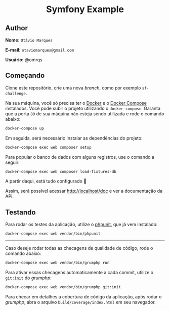 <div align="center">
    <h1 align="center">Symfony Example</h1>
</div>

## Author

**Nome:** `Otávio Marques`

**E-mail:** `otaviomarques@gmail.com`

**Usuário:** @omrqs

## Começando

Clone este repositório, crie uma nova _branch_, como por exemplo `sf-challenge`.

Na sua máquina, você só precisa ter o [Docker](https://www.docker.com/get-started) e o [Docker Compose](https://docs.docker.com/compose/) instalados.
Você pode subir o projeto utilizando o `docker-compose`.
Garanta que a porta `80` de sua máquina não esteja sendo utilizada e rode o comando abaixo:

```bash
docker-compose up
```

Em seguida, será necessário instalar as dependências do projeto:

```bash
docker-compose exec web composer setup
```

Para popular o banco de dados com alguns registros, use o comando a seguir:

```bash
docker-compose exec web composer load-fixtures-db
```

A partir daqui, está tudo configurado :rocket:

Assim, será possível acessar [http://localhost/doc](http://localhost/doc) e ver a documentação da API.

## Testando

Para rodar os testes da aplicação, utilize o [phpunit](https://phpunit.de/), que já vem instalado:

```bash
docker-compose exec web vendor/bin/phpunit
```
---

Caso deseje rodar todas as checagens de qualidade de código, rode o comando abaixo:

```bash
docker-compose exec web vendor/bin/grumphp run
```

Para ativar essas checagens automaticamente a cada commit, utilize o `git:init` do _grumphp_:

```bash
docker-compose exec web vendor/bin/grumphp git:init
```

Para checar em detalhes a cobertura de código da aplicação, após rodar o _grumphp_,
abra o arquivo `build/coverage/index.html` em seu navegador.
